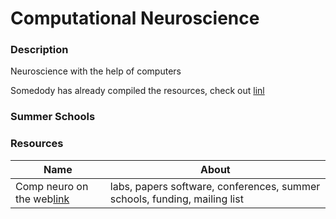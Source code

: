 # Computational Neuroscience
### Description
Neuroscience with the help of computers

Somedody has already compiled the resources, check out [linl](https://github.com/OpenSourceBrain/OSB_Documentation/blob/master/contents/Help/Background_Information/02_Introduction_to_Computational_Neuroscience.md)

### Summer Schools




### Resources
| Name | About |
| -----| ------|
| Comp neuro on the web[link](https://compneuroweb.com/) | labs, papers software, conferences, summer schools, funding, mailing list |